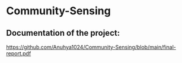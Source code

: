 # Community-Sensing

## Documentation of the project:

https://github.com/Anuhya1024/Community-Sensing/blob/main/final-report.pdf

